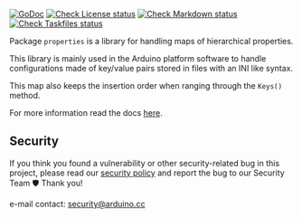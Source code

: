 
[![GoDoc](https://godoc.org/github.com/arduino/go-properties-orderedmap?status.svg)](https://godoc.org/github.com/arduino/go-properties-orderedmap)
[![Check License status](https://github.com/arduino/go-properties-orderedmap/actions/workflows/check-license.yml/badge.svg)](https://github.com/arduino/go-properties-orderedmap/actions/workflows/check-license.yml)
[![Check Markdown status](https://github.com/arduino/go-properties-orderedmap/actions/workflows/check-markdown-task.yml/badge.svg)](https://github.com/arduino/go-properties-orderedmap/actions/workflows/check-markdown-task.yml)
[![Check Taskfiles status](https://github.com/arduino/go-properties-orderedmap/actions/workflows/check-taskfiles.yml/badge.svg)](https://github.com/arduino/go-properties-orderedmap/actions/workflows/check-taskfiles.yml)

Package `properties` is a library for handling maps of hierarchical properties.

This library is mainly used in the Arduino platform software to handle
configurations made of key/value pairs stored in files with an INI like
syntax.

This map also keeps the insertion order when ranging through the `Keys()` method.

For more information read the docs [here](https://godoc.org/github.com/arduino/go-properties-orderedmap).

## Security

If you think you found a vulnerability or other security-related bug in this project, please read our
[security policy](https://github.com/arduino/go-properties-orderedmap/security/policy) and report the bug to our Security Team 🛡️
Thank you!

e-mail contact: security@arduino.cc
